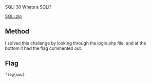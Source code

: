 SQLi
30
Whats a SQLi?

[SQLi.zip](ChallengeFiles/SQLi.zip)

## Method
I solved this challenge by looking through the login.php file, and at the bottom it had the flag commented out.

## Flag
```
fleg{uwu}
```